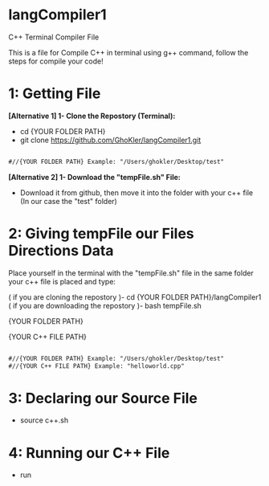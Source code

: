 # langCompiler1
C++ Terminal Compiler File

This is a file for Compile C++ in terminal using g++ command, follow the steps for compile your code!

<h1>1: Getting File</h1>

<b>[Alternative 1] 1- Clone the Repostory (Terminal):</b>
- cd {YOUR FOLDER PATH}
- git clone https://github.com/GhoKler/langCompiler1.git

```diff

#//{YOUR FOLDER PATH} Example: "/Users/ghokler/Desktop/test"

```



<b>[Alternative 2] 1- Download the "tempFile.sh" File:</b>
- Download it from github, then move it into the folder with your c++ file (In our case the "test" folder)



<h1>2: Giving tempFile our Files Directions Data </h1>
Place yourself in the terminal with the "tempFile.sh" file in the same folder your c++ file is placed and type:

( if you are cloning the repostory )- cd {YOUR FOLDER PATH}/langCompiler1
( if you are downloading the repostory )- bash tempFile.sh

{YOUR FOLDER PATH}

{YOUR C++ FILE PATH}

```diff

#//{YOUR FOLDER PATH} Example: "/Users/ghokler/Desktop/test"
#//{YOUR C++ FILE PATH} Example: "helloworld.cpp"

```

<h1>3: Declaring our Source File</h1>

- source c++.sh

<h1>4: Running our C++ File</h1>

- run
